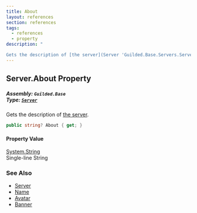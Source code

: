 ```yaml
---
title: About
layout: references
section: references
tags:
  - references
  - property
description: "

Gets the description of [the server](Server 'Guilded.Base.Servers.Server')."
---
```


## Server.About Property
##### **Assembly:** `Guilded.Base`<br/>**Type:** [`Server`](Server 'Guilded.Base.Servers.Server')

Gets the description of [the server](Server 'Guilded.Base.Servers.Server').

```csharp
public string? About { get; }
```

#### Property Value
[System.String](https://docs.microsoft.com/en-us/dotnet/api/System.String 'System.String')  
Single-line String

### See Also
- [Server](Server 'Guilded.Base.Servers.Server')
- [Name](Server.Name 'Guilded.Base.Servers.Server.Name')
- [Avatar](Server.Avatar 'Guilded.Base.Servers.Server.Avatar')
- [Banner](Server.Banner 'Guilded.Base.Servers.Server.Banner')